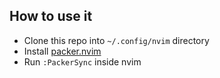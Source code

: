 ## How to use it
- Clone this repo into ```~/.config/nvim``` directory
- Install [packer.nvim](https://github.com/wbthomason/packer.nvim)
- Run ```:PackerSync``` inside nvim
